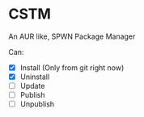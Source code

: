 # CSTM
An AUR like, SPWN Package Manager

Can:
- [X] Install (Only from git right now)
- [X] Uninstall
- [ ] Update
- [ ] Publish
- [ ] Unpublish